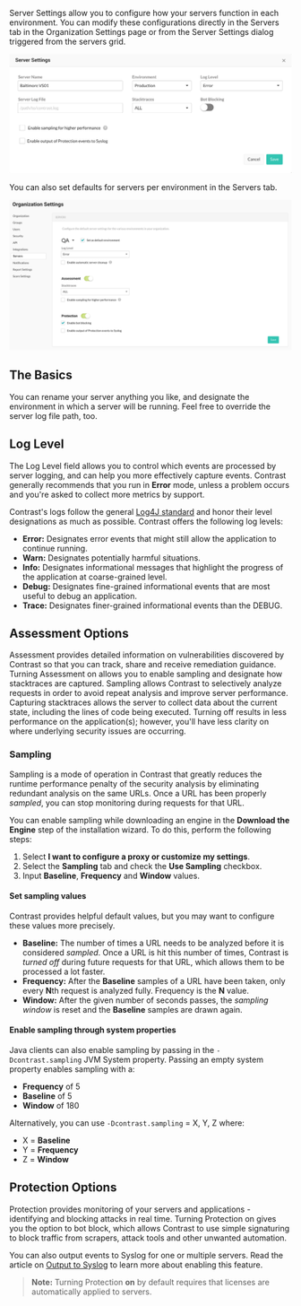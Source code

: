 <!--
title: "Server Settings"
description: "Overview of server settings"
tags: "user server settings"
-->

Server Settings allow you to configure how your servers function in each environment. You can modify these configurations directly in the Servers tab in the Organization Settings page or from the Server Settings dialog triggered from the servers grid. 

<a href="assets/images/Individual_Server_Settings.png" rel="lightbox" title="Server Settings dialog"><img class="thumbnail" src="assets/images/Individual_Server_Settings.png"/></a>

You can also set defaults for servers per environment in the Servers tab. 

<a href="assets/images/Server-settings.png" rel="lightbox" title="Servers tab"><img class="thumbnail" src="assets/images/Server-settings.png"/></a>

## The Basics
You can rename your server anything you like, and designate the environment in which a server will be running. Feel free to override the server log file path, too.

## Log Level
The Log Level field allows you to control which events are processed by server logging, and can help you more effectively capture events. Contrast generally recommends that you run in **Error** mode, unless a problem occurs and you're asked to collect more metrics by support.

Contrast's logs follow the general [Log4J standard](https://logging.apache.org/log4j/1.2/apidocs/org/apache/log4j/Level.html) and honor their level designations as much as possible. Contrast offers the following log levels:

* **Error:** Designates error events that might still allow the application to continue running.
* **Warn:** Designates potentially harmful situations.
* **Info:** Designates informational messages that highlight the progress of the application at coarse-grained level.
* **Debug:** Designates fine-grained informational events that are most useful to debug an application.
* **Trace:** Designates finer-grained informational events than the DEBUG.

## Assessment Options
Assessment provides detailed information on vulnerabilities discovered by Contrast so that you can track, share and receive remediation guidance. Turning Assessment on allows you to enable sampling and designate how stacktraces are captured. Sampling allows Contrast to selectively analyze requests in order to avoid repeat analysis and improve server performance. Capturing stacktraces allows the server to collect data about the current state, including the lines of code being executed. Turning <!-- samping ? --> off results in less performance on the application(s); however, you'll have less clarity on where underlying security issues are occurring.

### Sampling
Sampling is a mode of operation in Contrast that greatly reduces the runtime performance penalty of the security analysis by eliminating redundant analysis on the same URLs. Once a URL has been properly *sampled*, you can stop monitoring during requests for that URL.

You can enable sampling while downloading an engine in the **Download the Engine** step of the installation wizard. To do this, perform the following steps:

1. Select **I want to configure a proxy or customize my settings**.
2. Select the **Sampling** tab and check the **Use Sampling** checkbox.
3. Input **Baseline**, **Frequency** and **Window** values.

#### Set sampling values
Contrast provides helpful default values, but you may want to configure these values more precisely.

* **Baseline:** The number of times a URL needs to be analyzed before it is considered *sampled*. Once a URL is hit this number of times, Contrast is *turned off* during future requests for that URL, which allows them to be processed a lot faster. 
* **Frequency:** After the **Baseline** samples of a URL have been taken, only every **N**th request is analyzed fully. Frequency is the **N** value.
* **Window:** After the given number of seconds passes, the *sampling window* is reset and the **Baseline** samples are drawn again.

#### Enable sampling through system properties
Java clients can also enable sampling by passing in the ```-Dcontrast.sampling``` JVM System property. Passing an empty system property enables sampling with a:

* **Frequency** of 5
* **Baseline** of 5
* **Window** of 180 

Alternatively, you can use ```-Dcontrast.sampling``` = X, Y, Z where: 

* X = **Baseline**
* Y = **Frequency** 
* Z = **Window**

## Protection Options
Protection provides monitoring of your servers and applications - identifying and blocking attacks in real time. Turning Protection on gives you the option to bot block, which allows Contrast to use simple signaturing to block traffic from scrapers, attack tools and other unwanted automation.

You can also output events to Syslog for one or multiple servers. Read the article on [Output to Syslog](user-servers.html#syslog) to learn more about enabling this feature.

>**Note:** Turning Protection **on** by default requires that licenses are automatically applied to servers.
